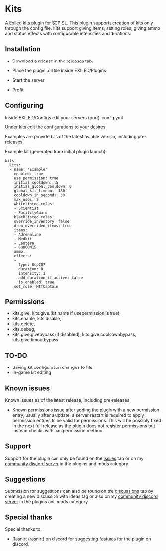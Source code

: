 # Kits

A Exiled kits plugin for SCP:SL. This plugin supports creation of kits only through the config file. Kits support giving items, setting roles, giving ammo and status effects with configurable intensities and durations.

## Installation

- Download a release in the [releases](https://github.com/manderz11/ExiledKitsPlugin/releases) tab.

- Place the plugin .dll file inside EXILED/Plugins

- Start the server

- Profit

## Configuring

Inside EXILED/Configs edit your servers (port)-config.yml

Under kits edit the configurations to your desires.

Examples are provided as of the latest aviable version, including pre-releases.

Example kit (generated from initial plugin launch):
```
kits:
  kits:
  - name: 'Example'
    enabled: true
    use_permission: true
    initial_cooldown: 15
    initial_global_cooldown: 0
    global_kit_timeout: 180
    cooldown_in_seconds: 30
    max_uses: 2
    whitelisted_roles:
    - Scientist
    - FacilityGuard
    blacklisted_roles: 
    override_inventory: false
    drop_overriden_items: true
    items:
    - Adrenaline
    - Medkit
    - Lantern
    - GunCOM15
    ammo: 
    effects:
    -
      type: Scp207
      duration: 0
      intensity: 1
      add_duration_if_active: false
      is_enabled: true
    set_role: NtfCaptain
```

## Permissions

- kits.give, kits.give.(kit name if usepermission is true),
- kits.enable, kits.disable,
- kits.delete,
- kits.debug,
- kits.give.givebypass (if disabled), kits.give.cooldownbypass, kits.give.timoutbypass

## TO-DO

- Saving kit configuration changes to file
- In-game kit editing

## Known issues

Known issues as of the latest release, including pre-releases

- Known permissions issue after adding the plugin with a new permission entry, usually after a update, a server restart is required to apply permission entries to be valid for permissions. This will be possibly fixed in the next full release as the plugin does not register permissions but instead checks with has permission method.

## Support

Support for the plugin can only be found on the [issues](https://github.com/manderz11/ExiledKitsPlugin/issues) tab or on my [community discord server](https://discord.gg/ZWsQkf689J) in the plugins and mods category

## Suggestions

Submission for suggestions can also be found on the [discussions](https://github.com/manderz11/ExiledKitsPlugin/discussions) tab by creating a new discussion with ideas tag or also on my [community discord server](https://discord.gg/ZWsQkf689J) in the plugins and mods category

## Special thanks

Special thanks to:
- Rasnirt (rasnirt) on discord for suggesting features for the plugin on discord.
